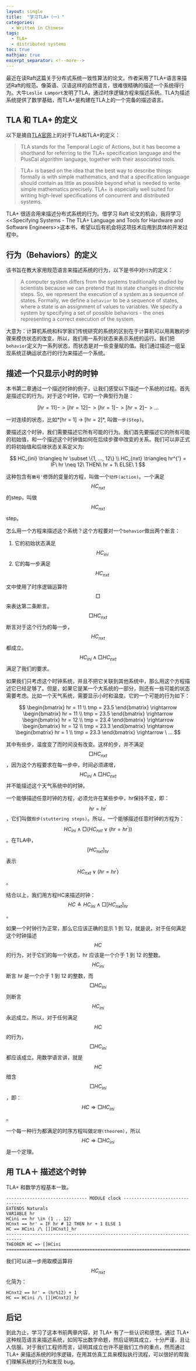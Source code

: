 ```yaml
---
layout: single
title:  "学习TLA+（一）"
categories: 
  - Written in Chinese
tags:
  - TLA+
  - distributed systems
toc: true
mathjax: true
excerpt_separator: <!--more-->
---
```


<script type="text/javascript" async src="https://cdn.mathjax.org/mathjax/latest/MathJax.js?config=TeX-MML-AM_CHTML"> </script>

最近在读Raft这篇关于分布式系统一致性算法的论文。作者采用了TLA+语言来描述Raft的规范。像英语、汉语这样的自然语言，很难很精确的描述一个系统得行为。大牛`Leslie Lamport`发明了TLA，通过时序逻辑方程来描述系统。TLA为描述系统提供了数学基础，而TLA+是构建在TLA上的一个完备的描述语言。

<!--more-->

## TLA 和 TLA+ 的定义

以下是摘自[TLA官网](http://research.microsoft.com/en-us/um/people/lamport/tla/tla-intro.html)上的对于TLA和TLA+的定义：

> TLA stands for the Temporal Logic of Actions, but it has become a shorthand for referring to the TLA+ specification language and the PlusCal algorithm language, together with their associated tools.

> TLA+ is based on the idea that the best way to describe things formally is with simple mathematics, and that a specification language should contain as little as possible beyond what is needed to write simple mathematics precisely. TLA+ is especially well suited for writing high-level specifications of concurrent and distributed systems.

TLA+ 很适合用来描述分布式系统的行为。借学习 Raft 论文的机会，我将学习<<Specifying Systems - The TLA+ Language and Tools for Hardware and Software Engineers>>这本书，希望以后有机会将这项技术应用到具体的开发过程中。

## 行为（Behaviors）的定义

该书旨在教大家用规范语言来描述系统的行为，以下是书中对`行为`的定义：

> A computer system differs from the systems traditionally studied by scientists because we can pretend that its state changes in discrete steps. So, we represent the execution of a system as a sequence of states. Formally, we define a `behavior` to be a sequence of states, where a state is an assignment of values to variables.  We specify a system by specifying a set of possible behaviors - the ones representing a correct execution of the system.

大意为：计算机系统和科学家们传统研究的系统的区别在于计算机可以用离散的步骤来模仿状态的改变。所以，我们用一系列状态来表示系统的运行。我们把`behavior`定义为一系列状态，而状态是对一些变量赋的值。我们通过描述一组呈现系统正确运状态行的行为来描述一个系统。

## 描述一个只显示小时的时钟

本书第二章通过一个描述时钟的例子，让我们感受以下描述一个系统的过程。首先是描述它的行为。对于这个时钟，它的一个典型行为是：

$$
[hr = 11] -> [hr = 12] -> [hr = 1] -> [hr = 2] -> ... 
$$

一对连续的状态，比如*[hr = 1] -> [hr = 2]*, 叫做`一步(Step)`。

要描述这个时钟，我们需要描述它所有可能的行为。我们首先要描述它的所有可能的初始值，和一个描述这个时钟值如何在后续步骤中改变的关系。我们可以非正式的将初始值和后继状态关系定义为:

$$
HC_{ini} \triangleq hr \subset \{1, ..., 12\} \\
HC_{nxt} \triangleq hr^{'} = IF\ hr \neq 12\ THEN\ hr + 1\ ELSE\ 1
$$

这种包含有`撇号'`修饰的变量的方程，叫做一个`动作(action)`。一个满足$$ HC_{nxt} $$的step，叫做$$HC_{nxt} $$ step。

怎么用一个方程来描述这个系统？这个方程要对一个`behavior`做出两个断言：

1. 它的初始状态满足$$ HC_{ini} $$
2. 它的每一步满足$$ HC_{nxt} $$

文中使用了时序逻辑运算符$$ \Box $$来表达第二条断言。$$ \Box HC_{nxt} $$ 断言对于这个行为的每一步，$$ HC_{nxt} $$都成立。$$ HC_{ini} \land \Box HC_{nxt} $$满足了我们的要求。

如果我们只考虑这个时钟系统，并且不把它关联到其他系统中，那么用这个方程描述它已经足够了。但是，如果它是某一个大系统的一部分，则还有一些可能的状态需要考虑。比如一个天气系统，需要显示小时和温度。它的一个可能的行为如下：

$$
\begin{bmatrix} hr = 11 \\ tmp = 23.5 \end{bmatrix} \rightarrow  \begin{bmatrix} hr = 11 \\ tmp = 23.5 \end{bmatrix} \rightarrow \begin{bmatrix} hr = 12 \\ tmp = 23.4 \end{bmatrix} \rightarrow \begin{bmatrix} hr = 12 \\ tmp = 23.3 \end{bmatrix} \rightarrow \begin{bmatrix} hr = 1 \\ tmp = 23.3 \end{bmatrix} \rightarrow \ ...
$$

其中有些步，温度变了而时间没有改变。这样的步，并不满足$$ \Box HC_{nxt} $$，因为这个方程要求在每一步中，时间必须递增，$$ HC_{ini} \land \Box HC_{nxt} $$并不能描述这个天气系统中的时钟。

一个能够描述任意时钟的方程，必须允许在某些步中，hr保持不变，即：$$ hr = hr^{'} $$，它们叫做`假步(stuttering steps)`。所以，一个能够描述任意时钟的方程为：$$ HC_{ini} \land \Box ( HC_{nxt} \lor (hr = hr^{'})) $$。在TLA中，$$ [HC_{nxt}]_{hr} $$表示$$ HC_{nxt} \lor (hr = hr^{'}) $$。

结合以上，我们用方程HC来描述时钟：$$ HC \triangleq HC_{ini} \land \Box [HC_{nxt}]_{hr} $$。

如果一个时钟行为正常，那么它应该正确的显示 1 到 12，就是说，对于任何满足这个时钟描述 $$HC$$ 的行为，对于它们的每一个状态，hr 应该是一个介于 1 到 12 的整数。$$ HC_{ini} $$ 断言 hr 是一个介于 1 到 12 的整数，而 $$ \Box HC_{ini} $$ 则断言 $$ HC_{ini} $$ 永远成立。所以，对于任何满足 $$HC$$ 的行为，$$ \Box HC_{ini} $$ 都应该成立。用数学语言讲，就是 $$HC$$ 暗含 $$ \Box HC_{ini} $$，即：$$ HC \Rightarrow \Box HC_{ini} $$。

一个每一种行为都满足的时序方程叫做`定理(theorem)`，所以 $$ HC \Rightarrow \Box HC_{ini} $$ 是一个定理。

## 用 TLA＋ 描述这个时钟

TLA+ 和数学方程基本一致。

~~~
------------------------------- MODULE clock -------------------------------
EXTENDS Naturals
VARIABLE hr
HCini == hr \in (1 .. 12)
HCnxt == hr' = IF hr # 12 THEN hr + 1 ELSE 1
HC == HCini /\ [][HCnxt]_hr
----------------------------------------------------------------------------
THEOREM HC => []HCini
============================================================================
~~~

我们可以进一步用取模运算将 $$ HC_{nxt} $$ 化简为：

~~~
HCnxt2 == hr' = (hr%12) + 1
HC == HCini /\ [][HCnxt2]_hr
~~~

## 后记

到此为止，学习了这本书前两章内容，对 TLA+ 有了一些认识和感觉。通过 TLA+ 这种规范语言来描述系统，如同写出数学命题，然后证明其成立，十分严谨，且让人信服。对于我们工程师而言，证明其成立也许不是我们工作的重点，然而通过 TLA+ 来描述系统的时序逻辑，在用其仿真工具来模拟执行流程，可以很好的帮我们理解系统的行为和发现 bug。

